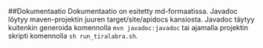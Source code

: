 ##Dokumentaatio
Dokumentaatio on esitetty md-formaatissa.
Javadoc löytyy maven-projektin juuren target/site/apidocs kansiosta. Javadoc täytyy kuitenkin generoida komennolla 
```mvn javadoc:javadoc``` tai ajamalla projektin skripti komennolla ```sh run_tiralabra.sh```.
